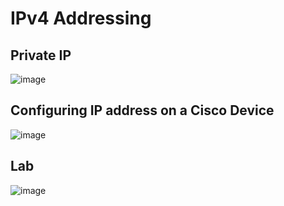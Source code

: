 <!-- This is a template you can use for quick progress days. It removes a lot of the steps we encourage you to share in the longer template 000-DAY-ARTICLE-LONG-TEMPLATE.MD-->

# IPv4 Addressing

## Private IP

![image](https://github.com/user-attachments/assets/9607cb42-93ce-467f-a8e4-3eb1735ed698)


## Configuring IP address on a Cisco Device

![image](https://github.com/user-attachments/assets/0503a589-04c8-4944-a912-8399718547b4)

## Lab

![image](https://github.com/user-attachments/assets/d1871f5a-f920-4108-8c66-0d92fd1d5736)

